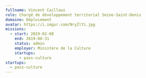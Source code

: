 ```yaml
---
fullname: Vincent Caillaux
role: Chargé de développement territorial Seine-Saint-Denis
domaine: Déploiement
avatar: https://i.imgur.com/NryIlYi.jpg
missions:
  - start: 2019-02-08
    end: 2019-08-31
    status: admin
    employer: Ministère de la Culture
    startups:
      - pass-culture
startups:
  - pass-culture
---
```

